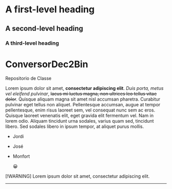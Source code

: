 # A first-level heading
## A second-level heading
### A third-level heading

#  ConversorDec2Bin
 Repositorio de Classe
 
Lorem ipsum dolor sit amet, **consectetur adipiscing elit**. _Duis porta, metus vel eleifend pulvinar_, ~~lacus mi luctus magna, non ultrices leo tellus vitae dolor~~. Quisque aliquam magna sit amet nisl accumsan pharetra. Curabitur pulvinar eget tellus non aliquet. Pellentesque accumsan, augue at tempor pellentesque, enim risus laoreet sem, vel consequat nunc sem ac eros. Quisque laoreet venenatis elit, eget gravida elit fermentum vel. Nam in lorem odio. Aliquam tincidunt urna sodales, varius quam sed, tincidunt libero. Sed sodales libero in ipsum tempor, at aliquet purus mollis.

- Jordi
- José
- Monfort

	:grinning:

[!WARNING]
Lorem ipsum dolor sit amet, consectetur adipiscing elit.

___
